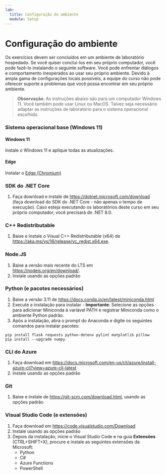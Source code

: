 ```yaml
---
lab:
  title: Configuração do ambiente
  module: Setup
---
```


# Configuração do ambiente

Os exercícios devem ser concluídos em um ambiente de laboratório hospedado. Se você quiser concluí-los em seu próprio computador, você pode fazê-lo instalando o seguinte software. Você pode enfrentar diálogos e comportamento inesperados ao usar seu próprio ambiente. Devido à ampla gama de configurações locais possíveis, a equipe do curso não pode oferecer suporte a problemas que você possa encontrar em seu próprio ambiente.

> **Observação**: As instruções abaixo são para um computador Windows 11. Você também pode usar Linux ou MacOS. Talvez seja necessário adaptar as instruções de laboratório para o sistema operacional escolhido.

### Sistema operacional base (Windows 11)

#### Windows 11

Instale o Windows 11 e aplique todas as atualizações.

#### Edge

Instalar o [Edge (Chromium)](https://microsoft.com/edge)

### SDK do .NET Core

1. Faça download e instale de https://dotnet.microsoft.com/download (faça download do SDK do .NET Core - não apenas o tempo de execução). Caso esteja executando os laboratórios deste curso em seu próprio computador, você precisará do .NET 8.0.

### C++ Redistributable

1. Baixe e instale o Visual C++ Redistributable (x64) de https://aka.ms/vs/16/release/vc_redist.x64.exe.

### Node.JS

1. Baixe a versão mais recente do LTS em https://nodejs.org/en/download/. 
2. Instale usando as opções padrão

### Python (e pacotes necessários)

1. Baixe a versão 3.11 de https://docs.conda.io/en/latest/miniconda.html 
2. Execute a instalação para instalar - **Importante**: Selecione as opções para adicionar Miniconda à variável PATH e registrar Miniconda como o ambiente Python padrão.
3. Após a instalação, abra o prompt do Anaconda e digite os seguintes comandos para instalar pacotes: 

```
pip install flask requests python-dotenv pylint matplotlib pillow
pip install --upgrade numpy
```

### CLI do Azure

1. Faça download em https://docs.microsoft.com/en-us/cli/azure/install-azure-cli?view=azure-cli-latest 
2. Instale usando as opções padrão

### Git

1. Baixe e instale de https://git-scm.com/download.html, usando as opções padrão


### Visual Studio Code (e extensões)

1. Faça download em https://code.visualstudio.com/Download 
2. Instale usando as opções padrão 
3. Depois da instalação, inicie o Visual Studio Code e na guia **Extensões** (CTRL+SHIFT+X), procure e instale as seguintes extensões da Microsoft:
    - Python
    - C#
    - Azure Functions
    - PowerShell
